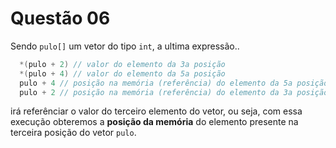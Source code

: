 # Questão 06

Sendo `pulo[]` um vetor do tipo `int`, a ultima expressão..

```c
  *(pulo + 2) // valor do elemento da 3a posição
  *(pulo + 4) // valor do elemento da 5a posição
  pulo + 4 // posição na memória (referência) do elemento da 5a posição
  pulo + 2 // posição na memória (referência) do elemento da 3a posição
```
 irá referênciar o valor do terceiro elemento do vetor, ou seja, com essa execução obteremos a **posição da memória** do elemento presente na terceira posição do vetor `pulo`.